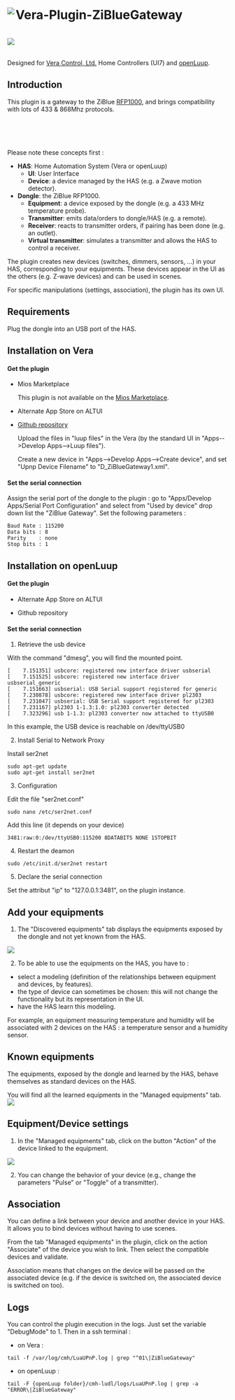 # <img align="left" src="media/ziblue_gateway_logo.png"> Vera-Plugin-ZiBlueGateway
<br/>

<img align="left" src="media/rfp1000.jpg"> 
<br/>
<br/>

Designed for [Vera Control, Ltd.](http://getvera.com) Home Controllers (UI7) and [openLuup](https://github.com/akbooer/openLuup).

## Introduction

This plugin is a gateway to the ZiBlue [RFP1000](http://rfplayer.com/en/zikeys-rfp1000/), and brings compatibility with lots of 433 & 868Mhz protocols.
<br/>
<br/>
<br/>
<br/>
<br/>

Please note these concepts first :
- **HAS**: Home Automation System (Vera or openLuup)
   - **UI**: User Interface
   - **Device**: a device managed by the HAS (e.g. a Zwave motion detector).
- **Dongle**: the ZiBlue RFP1000.
   - **Equipment**: a device exposed by the dongle (e.g. a 433 MHz temperature probe).
   - **Transmitter**: emits data/orders to dongle/HAS (e.g. a remote).
   - **Receiver**: reacts to transmitter orders, if pairing has been done (e.g. an outlet).
   - **Virtual transmitter**: simulates a transmitter and allows the HAS to control a receiver.

The plugin creates new devices (switches, dimmers, sensors, ...) in your HAS, corresponding to your equipments.
These devices appear in the UI as the others (e.g. Z-wave devices) and can be used in scenes.

For specific manipulations (settings, association), the plugin has its own UI.


## Requirements
 
Plug the dongle into an USB port of the HAS.


## Installation on Vera

#### Get the plugin

- Mios Marketplace

  This plugin is not available on the [Mios Marketplace](http://apps.mios.com/).

- Alternate App Store on ALTUI

- [Github repository](https://github.com/vosmont/Vera-Plugin-ZiBlueGateway)
  
  Upload the files in "luup files" in the Vera (by the standard UI in "Apps-->Develop Apps-->Luup files").
  
  Create a new device in "Apps-->Develop Apps-->Create device", and set "Upnp Device Filename" to "D_ZiBlueGateway1.xml".

#### Set the serial connection

Assign the serial port of the dongle to the plugin : go to "Apps/Develop Apps/Serial Port Configuration" and select from "Used by device" drop down list the "ZiBlue Gateway".
Set the following parameters :

```
Baud Rate : 115200
Data bits : 8
Parity    : none
Stop bits : 1
```

## Installation on openLuup

#### Get the plugin
- Alternate App Store on ALTUI

- Github repository

#### Set the serial connection

1. Retrieve the usb device

With the command "dmesg", you will find the mounted point.
```
[    7.151351] usbcore: registered new interface driver usbserial
[    7.151525] usbcore: registered new interface driver usbserial_generic
[    7.151663] usbserial: USB Serial support registered for generic
[    7.230878] usbcore: registered new interface driver pl2303
[    7.231047] usbserial: USB Serial support registered for pl2303
[    7.231167] pl2303 1-1.3:1.0: pl2303 converter detected
[    7.323296] usb 1-1.3: pl2303 converter now attached to ttyUSB0
```
In this example, the USB device is reachable on /dev/ttyUSB0

2. Install Serial to Network Proxy

Install ser2net
```
sudo apt-get update
sudo apt-get install ser2net
```

3. Configuration

Edit the file "ser2net.conf"
```
sudo nano /etc/ser2net.conf
```
Add this line (it depends on your device)
```
3481:raw:0:/dev/ttyUSB0:115200 8DATABITS NONE 1STOPBIT
```

4. Restart the deamon
```
sudo /etc/init.d/ser2net restart
```

5. Declare the serial connection

Set the attribut "ip" to "127.0.0.1:3481", on the plugin instance.


## Add your equipments

1. The "Discovered equipments" tab displays the equipments exposed by the dongle and not yet known from the HAS.
<img src="media/ziblue_gateway_screenshot_discovered_equipments.png">

2. To be able to use the equipments on the HAS, you have to :
- select a modeling (definition of the relationships between equipment and devices, by features).
- the type of device can sometimes be chosen: this will not change the functionality but its representation in the UI.
- have the HAS learn this modeling.

For example, an equipment measuring temperature and humidity will be associated with 2 devices on the HAS : a temperature sensor and a humidity sensor.


## Known equipments

The equipments, exposed by the dongle and learned by the HAS, behave themselves as standard devices on the HAS.

You will find all the learned equipments in the "Managed equipments" tab.
<img src="media/ziblue_gateway_screenshot_managed_equipments.png">

## Equipment/Device settings

1. In the "Managed equipments" tab, click on the button "Action" of the device linked to the equipment.
<img src="media/ziblue_gateway_screenshot_device_settings.png">

2. You can change the behavior of your device (e.g., change the parameters "Pulse" or "Toggle" of a transmitter).

## Association

You can define a link between your device and another device in your HAS. It allows you to bind devices without having to use scenes.

From the tab "Managed equipments" in the plugin, click on the action "Associate" of the device you wish to link.
Then select the compatible devices and validate.

Association means that changes on the device will be passed on the associated device (e.g. if the device is switched on, the associated device is switched on too).


## Logs

You can control the plugin execution in the logs. Just set the variable "DebugMode" to 1.
Then in a ssh terminal :

- on Vera :
```
tail -f /var/log/cmh/LuaUPnP.log | grep "^01\|ZiBlueGateway"
```

- on openLuup :
```
tail -F {openLuup folder}/cmh-ludl/logs/LuaUPnP.log | grep -a "ERROR\|ZiBlueGateway"
```
